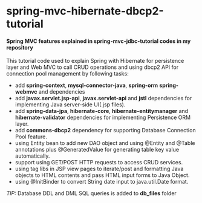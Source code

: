 # spring-mvc-hibernate-dbcp2-tutorial

#### Spring MVC features explained in spring-mvc-jdbc-tutorial codes in my repository

This tutorial code used to explain Spring with Hibernate for persistence layer and Web MVC to call CRUD operations and using dbcp2 API for connection pool management by following tasks:

* add **spring-context**, **mysql-connector-java**, **spring-orm** **spring-webmvc** and dependencies
* add **javax.servlet.jsp-api**, **javax.servlet-api** and **jstl** dependencies for implementing Java server-side UI(.jsp files).
* add **spring-data-jpa**, **hibernate-core**, **hibernate-entitymanager** and **hibernate-validator** dependencies for implementing Persistence ORM layer.
* add **commons-dbcp2** dependency for supporting Database Connection Pool feature.
* using Entity bean to add new DAO object and using @Entity and @Table annotations plus @GeneratedValue for generating table key value automatically.
* support using GET/POST HTTP requests to access CRUD services.
* using tag libs in JSP view pages to iterate/post and formatting Java objects to HTML contents and pass HTML input forms to Java Object.
* using @InitBinder to convert String date input to java.util.Date format.

_TIP:_ Database DDL and DML SQL queries is added to **db_files** folder
